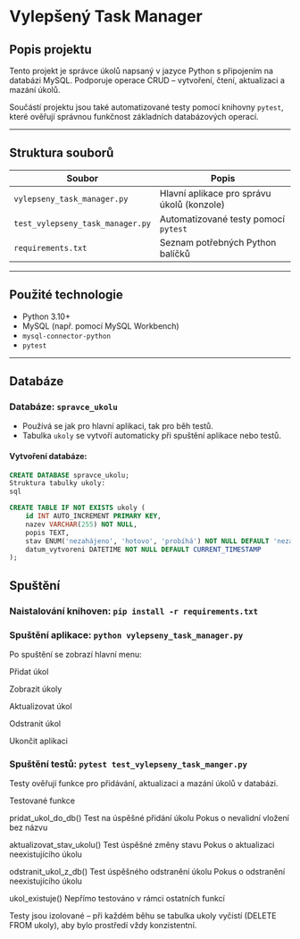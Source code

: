 #  Vylepšený Task Manager

##  Popis projektu

Tento projekt je správce úkolů napsaný v jazyce Python s připojením na databázi MySQL. Podporuje operace CRUD – vytvoření, čtení, aktualizaci a mazání úkolů.

Součástí projektu jsou také automatizované testy pomocí knihovny `pytest`, které ověřují správnou funkčnost základních databázových operací.

---

##  Struktura souborů

| Soubor                          | Popis                                           |
|---------------------------------|--------------------------------------------------|
| `vylepseny_task_manager.py`     | Hlavní aplikace pro správu úkolů (konzole)       |
| `test_vylepseny_task_manager.py`| Automatizované testy pomocí `pytest`             |
| `requirements.txt`              | Seznam potřebných Python balíčků                 |

---

##  Použité technologie

- Python 3.10+
- MySQL (např. pomocí MySQL Workbench)
- `mysql-connector-python`
- `pytest`

---

##  Databáze


###  Databáze: `spravce_ukolu`

- Používá se jak pro hlavní aplikaci, tak pro běh testů.
- Tabulka `ukoly` se vytvoří automaticky při spuštění aplikace nebo testů.

#### Vytvoření databáze:

```sql
CREATE DATABASE spravce_ukolu;
Struktura tabulky ukoly:
sql

CREATE TABLE IF NOT EXISTS ukoly (
    id INT AUTO_INCREMENT PRIMARY KEY,
    nazev VARCHAR(255) NOT NULL,
    popis TEXT,
    stav ENUM('nezahájeno', 'hotovo', 'probíhá') NOT NULL DEFAULT 'nezahájeno',
    datum_vytvoreni DATETIME NOT NULL DEFAULT CURRENT_TIMESTAMP
);

```

##  Spuštění

###  Naistalování knihoven: `pip install -r requirements.txt`


###  Spuštění aplikace: `python vylepseny_task_manager.py`

Po spuštění se zobrazí hlavní menu:

Přidat úkol

Zobrazit úkoly

Aktualizovat úkol

Odstranit úkol

Ukončit aplikaci

###  Spuštění testů: `pytest test_vylepseny_task_manger.py`

Testy ověřují funkce pro přidávání, aktualizaci a mazání úkolů v databázi.

 
 Testované funkce
 
pridat_ukol_do_db()
Test na úspěšné přidání úkolu
 Pokus o nevalidní vložení bez názvu

aktualizovat_stav_ukolu()
Test úspěšné změny stavu
Pokus o aktualizaci neexistujícího úkolu

odstranit_ukol_z_db()
Test úspěšného odstranění úkolu
Pokus o odstranění neexistujícího úkolu

ukol_existuje()
 Nepřímo testováno v rámci ostatních funkcí

Testy jsou izolované – při každém běhu se tabulka ukoly vyčistí (DELETE FROM ukoly), aby bylo prostředí vždy konzistentní.



